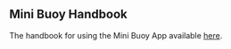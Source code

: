 ## Mini Buoy Handbook

The handbook for using the Mini Buoy App available [here](https://chriswudel.github.io/MTPPR-handbook/).
